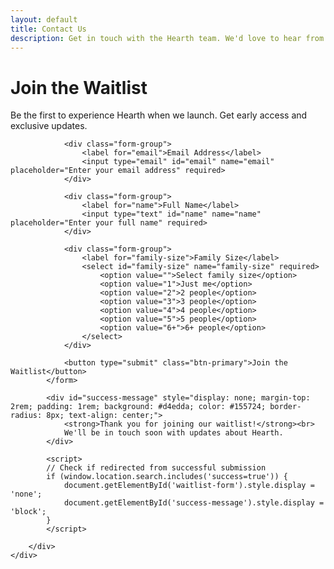 ```yaml
---
layout: default
title: Contact Us
description: Get in touch with the Hearth team. We'd love to hear from you and answer any questions you might have.
---
```


<div class="contact-hero">
    <div class="container">
        <h1>Join the Waitlist</h1>
        <p>Be the first to experience Hearth when we launch. Get early access and exclusive updates.</p>
    </div>
</div>

<section class="contact-content">
    <div class="container">
        <div class="waitlist-form">
            <form id="waitlist-form" action="https://formsubmit.co/emmar.goodwill@gmail.com" method="POST">
                <input type="hidden" name="_subject" value="New Waitlist Signup - Hearth">
                <input type="hidden" name="_next" value="https://hearth-ai.github.io/contact.html?success=true">
                <input type="hidden" name="_captcha" value="false">
                
                <div class="form-group">
                    <label for="email">Email Address</label>
                    <input type="email" id="email" name="email" placeholder="Enter your email address" required>
                </div>
                
                <div class="form-group">
                    <label for="name">Full Name</label>
                    <input type="text" id="name" name="name" placeholder="Enter your full name" required>
                </div>
                
                <div class="form-group">
                    <label for="family-size">Family Size</label>
                    <select id="family-size" name="family-size" required>
                        <option value="">Select family size</option>
                        <option value="1">Just me</option>
                        <option value="2">2 people</option>
                        <option value="3">3 people</option>
                        <option value="4">4 people</option>
                        <option value="5">5 people</option>
                        <option value="6+">6+ people</option>
                    </select>
                </div>
                
                <button type="submit" class="btn-primary">Join the Waitlist</button>
            </form>
            
            <div id="success-message" style="display: none; margin-top: 2rem; padding: 1rem; background: #d4edda; color: #155724; border-radius: 8px; text-align: center;">
                <strong>Thank you for joining our waitlist!</strong><br>
                We'll be in touch soon with updates about Hearth.
            </div>
            
            <script>
            // Check if redirected from successful submission
            if (window.location.search.includes('success=true')) {
                document.getElementById('waitlist-form').style.display = 'none';
                document.getElementById('success-message').style.display = 'block';
            }
            </script>
        
        </div>
    </div>
</section>
